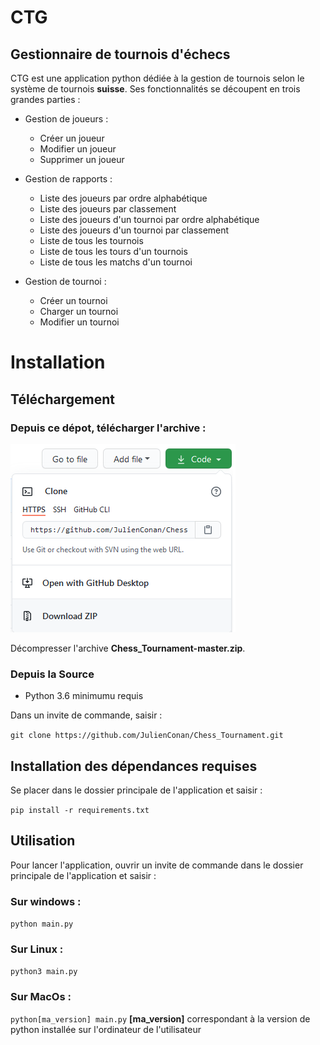 # CTG

## Gestionnaire de tournois d'échecs

 CTG est une application python dédiée à la gestion de tournois selon le système de tournois __suisse__. Ses fonctionnalités se découpent en trois grandes parties :

* Gestion de joueurs :
	* Créer un joueur
	* Modifier un joueur
	* Supprimer un joueur

* Gestion de rapports :  
	* Liste des joueurs par ordre alphabétique
	* Liste des joueurs par classement
	* Liste des joueurs d'un tournoi par ordre alphabétique
	* Liste des joueurs d'un tournoi par classement
	* Liste de tous les tournois
	* Liste de tous les tours d'un tournois
	* Liste de tous les matchs d'un tournoi

* Gestion de tournoi : 
	* Créer un tournoi
	* Charger un tournoi
	* Modifier un tournoi

# Installation

## Téléchargement

### Depuis ce dépot, télécharger l'archive : 

![](https://raw.githubusercontent.com/JulienConan/Chess_Tournament/master/screenshots/GitHub_Download.png)

Décompresser l'archive __Chess_Tournament-master.zip__.  

### Depuis la Source  

- Python 3.6 minimumu requis  

Dans un invite de commande, saisir :   

`git clone https://github.com/JulienConan/Chess_Tournament.git`

## Installation des dépendances requises

Se placer dans le dossier principale de l'application et saisir :

`pip install -r requirements.txt`  

## Utilisation  

Pour lancer l'application, ouvrir un invite de commande dans le dossier principale de l'application  et saisir :  

### Sur windows :    
`python main.py`  
### Sur Linux :  
`python3 main.py`  
### Sur MacOs :  
`python[ma_version] main.py`  __[ma_version]__ correspondant à la version de python installée sur l'ordinateur de l'utilisateur  


